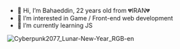 - 👋 Hi, I’m Bahaeddin, 22 years old from 💔IRAN💔
- 👀 I’m interested in Game / Front-end web development
- 🌱 I’m currently learning JS

![Cyberpunk2077_Lunar-New-Year_RGB-en](https://user-images.githubusercontent.com/112909992/208592447-e44dd031-61ca-4bc2-8b3b-d05ef2d9baed.jpg)
